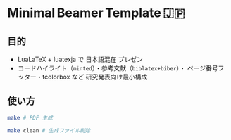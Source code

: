 # Minimal Beamer Template 🇯🇵

## 目的

- LuaLaTeX + luatexja で 日本語混在 プレゼン
- コードハイライト（`minted`）・参考文献（`biblatex+biber`）・
  ページ番号フッター・tcolorbox など 研究発表向け最小構成  

## 使い方

```bash
make # PDF 生成

make clean # 生成ファイル削除
```

